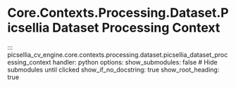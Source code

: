 # Core.Contexts.Processing.Dataset.Picsellia Dataset Processing Context

::: picsellia_cv_engine.core.contexts.processing.dataset.picsellia_dataset_processing_context
    handler: python
    options:
        show_submodules: false  # Hide submodules until clicked
        show_if_no_docstring: true
        show_root_heading: true
